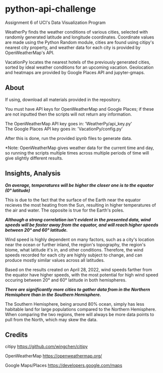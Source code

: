 # python-api-challenge

Assignment 6 of UCI's Data Visualization Program

WeatherPy finds the weather conditions of various cities, selected with randomly generated latitude and longitude coordinates. Coordinate values are made using the Python Random module, cities are found using citipy's nearest city property, and weather data for each city is provided by OpenWeatherMap's API.

VacationPy locates the nearest hotels of the previously generated cities, sorted by ideal weather conditions for an upcoming vacation. Geolocation and heatmaps are provided by Google Places API and jupyter-gmaps.


## About
If using, download all materials provided in the repository.  

You must have API keys for OpenWeatherMap and Google Places; if these are not inputted then the scripts will not return any information.  

The OpenWeatherMap API key goes in: 'WeatherPy/api_key.py'  
The Google Places API key goes in: 'VacationPy/config.py'  

After this is done, run the provided ipynb files to generate data.  

*Note: OpenWeatherMap gives weather data for the current time and day, so running the scripts multiple times across multiple periods of time will give slightly different results.  


## Insights, Analysis

**_On average, temperatures will be higher the closer one is to the equator (0° latitude)_**

This is due to the fact that the surface of the Earth near the equator recieves the most heating from the Sun, resulting in higher temperatures of the air and water. The opposite is true for the Earth's poles.

**_Although a strong correlation isn't evident in the presented data, wind speeds will be faster away from the equator, and will reach higher speeds between 20° and 60° latitude._**

Wind speed is highly dependent on many factors, such as a city's location near the ocean or further inland, the region's topography, the region's biome, what latitude it's in, and other conditions. Therefore, the wind speeds recorded for each city are highly subject to change, and can produce mostly similar values across all latitudes.  

Based on the results created on April 28, 2022, wind speeds farther from the equator have higher speeds, with the most potential for high wind speed occuring between 20° and 60° latitude in both hemispheres.

**_There are significantly more cities to gather data from in the Northern Hemisphere than in the Southern Hemisphere._**

The Southern Hemisphere, being around 80% ocean, simply has less habitable land for large populations compared to the Northern Hemisphere. When comparing the two regions, there will always be more data points to pull from the North, which may skew the data.


## Credits

citipy
https://github.com/wingchen/citipy

OpenWeatherMap
https://openweathermap.org/

Google Maps/Places
https://developers.google.com/maps
